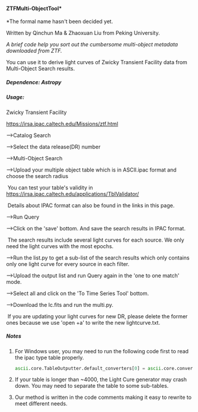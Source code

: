 #### ZTFMulti-ObjectTool*

*The formal name hasn't been decided yet.

Written by Qinchun Ma & Zhaoxuan Liu from Peking University.

*A brief code help you sort out the cumbersome multi-object metadata downloaded from ZTF.*

You can use it to derive light curves of Zwicky Transient Facility data from Multi-Object Search results.

##### Dependence: Astropy

##### Usage:

Zwicky Transient Facility

https://irsa.ipac.caltech.edu/Missions/ztf.html

-->Catalog Search

-->Select the data release(DR) number

-->Multi-Object Search

-->Upload your multiple object table which is in ASCII.ipac format and choose the search radius

​	You can test your table's validity in https://irsa.ipac.caltech.edu/applications/TblValidator/

​	Details about IPAC format can also be found in the links in this page.

-->Run Query

-->Click on the 'save' bottom. And save the search results in IPAC format.

​	The search results include several light curves for each source. We only need the light curves with the most epochs.

-->Run the list.py to get a sub-list of the search results which only contains only one light curve for every source in each filter.

-->Upload the output list and run Query again in the 'one to one match' mode.

-->Select all and click on the 'To Time Series Tool' bottom.

-->Download the lc.fits and run the multi.py.

​	If you are updating your light curves for new DR, please delete the former ones because we use 'open +a' to write the new lightcurve.txt.

##### Notes

1. For Windows user, you may need to run the following code first to read the ipac type table properly.

   ```python
   ascii.core.TableOutputter.default_converters[0] = ascii.core.convert_numpy(np.int64)
   ```

2. If your table is longer than ~4000, the Light Cure generator may crash down. You may need to separate the table to some sub-tables.
3. Our method is written in the code comments making it easy to rewrite to meet different needs.
